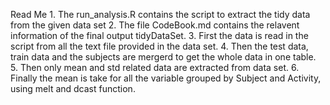 Read Me 1. The run\_analysis.R contains the script to extract the tidy
data from the given data set 2. The file CodeBook.md contains the
relavent information of the final output tidyDataSet. 3. First the data
is read in the script from all the text file provided in the data set.
4. Then the test data, train data and the subjects are mergerd to get
the whole data in one table. 5. Then only mean and std related data are
extracted from data set. 6. Finally the mean is take for all the
variable grouped by Subject and Activity, using melt and dcast function.
